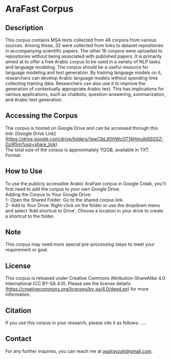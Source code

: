 # AraFast Corpus

## Description
This corpus contains MSA texts collected from 48 corpora from various sources. Among these, 32 were collected from links to dataset repositories in accompanying scientific papers. The other 16 corpora were uploaded to repositories without being associated with published papers.
It is primarily aimed at to offer a free Arabic corpus to be used in a variety of NLP tasks and language modeling. The corpus should be a useful resource for language modeling and text generation. By training language models on it, researchers can develop Arabic language models without spending time collecting training data. Researchers can also use it to improve the generation of contextually appropriate Arabic text. This has implications for various applications, such as chatbots, question-answering, summarization, and Arabic text generation.

## Accessing the Corpus
The corpus is hosted on Google Drive and can be accessed through this link: [Google Drive Link] (https://drive.google.com/drive/folders/1ewClbL60HWcGT1AHmulb9SGSZ-DzjR5m?usp=share_link). <br> 
The total size of the corpus is approximately 112GB, available in TXT. Format.

## How to Use
To use the publicly accessible Arabic AraFast corpus in Google Colab, you'll first need to add the corpus to your own Google Drive. <br>
Adding the Corpus to Your Google Drive: <br>
1-	Open the Shared Folder: Go to the shared corpus link. <br>
2-	Add to Your Drive: Right-click on the folder or use the dropdown menu and select 'Add shortcut to Drive'. Choose a location in your drive to create a shortcut to the folder.

## Note
This corpus may need more special pre-processing steps to meet your requirement or goal. 

## License
This corpus is released under Creative Commons Attribution-ShareAlike 4.0 International (CC BY-SA 4.0). Please see the license details: (https://creativecommons.org/licenses/by-sa/4.0/deed.en) for more information.

## Citation
If you use this corpus in your research, please cite it as follows:
…..

## Contact
For any further inquiries, you can reach me at asalrayzah@gmail.com. 

